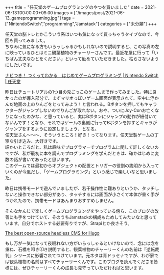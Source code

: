 +++
title = "任天堂のゲームプログラミングのやつを買いました"
date = 2021-06-13T00:00:00+09:00
images = ["/images/post/2021-06-13_gameprogramming.jpg"]
tags = ["NintendoSwitch","programming","Jamstack"]
categories = ["未分類"]
+++

任天堂の脳トレとかこういう系はいつも気になって買っちゃうタイプなので、今回も買ってみました。  
ちなみに気になる方もいらっしゃるかもしれないので説明すると、この写真の左に映っているひとはミニ観葉植物のチャーリーさんです。最近花屋に行って「いちばん丈夫なひとをください」といって勧めていただきました。枯らさないようにしたいです。    
<!--more--> 
[ナビつき！ つくってわかる　はじめてゲームプログラミング | Nintendo Switch | 任天堂](https://www.nintendo.co.jp/switch/awuxa/)

昨日はチュートリアルの1つ目の鬼ごっこのゲームまで作ってみました。特に良かったのが導入部分で、まずマリオっぽいゲーム画面が表示されて、空中に浮かんだ地面の上のりんごをとってみよう！と言われる。Bボタンを押してもキャラクターがジャンプしないのでりんごが取れない。おや、ついにJoy-Conお亡くなりになったのかな、と思っていると、実はBボタンにジャンプの動作が紐付いてないんです！となり、それではゲームの裏側に行ってBボタンを押すとキャラがジャンプをするように設定しましょう、となる。  
任天堂さん〜〜〜、そういうところ！好き！ってなります。任天堂製ゲームの丁寧な引き込み、大好きです。  
細かいところだと、私は趣味でプログラマーでプログラムに関して詳しくないのですが、私が最初に本を読んでプログラミングを学んだときは、確かはじめに変数の話が書いてあったと思います。  
このゲームでは最初からオブジェクトの配置とトリガーの役割の説明から入っていくのが今風だし、「ゲームプログラミング」という感じで楽しいなと思いました。  

昨日は携帯モードで遊んでいましたが、若干操作性に難ありというか、タッチしないと操作できない部分があり、タッチするには画面が小さくて本体が重く手がつかれたので、携帯モードはあんまりおすすめしません。  

そんなかんじで楽しくゲームプログラミングをやっている傍ら、このブログの改善にも手をつけていて、そのうちJamstackの構成もためしてみたいなと思っています。自分でホストする必要有りですが、Strapiとか良さそう。  

[The best open-source headless CMS for Hugo](https://strapi.io/integrations/hugo-cms)  

もし万が一気になって夜眠れない方がいらっしゃるといけないので、念には念を重ね、石橋を叩き叩き説明すると、観葉植物のチャーリーくんの名前は『逆転裁判』シリーズに影響されてつけています。元ネタは青ドラセナですが、わが家では観葉植物の名前はすべてチャーリーくんです。このブログを読んでくださる皆様には、ぜひチャーリーくんの成長も見守っていただければと思います。  
